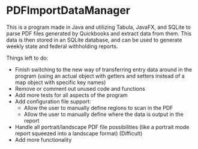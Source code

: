 # PDFImportDataManager

This is a program made in Java and utilizing Tabula, JavaFX, and SQLite to parse PDF files generated by Quickbooks and extract data from them. This data is then stored in an SQLite database, and can be used to generate weekly state and federal withholding reports.

Things left to do:
* Finish switching to the new way of transferring entry data around in the program (using an actual object with getters and setters instead of a map object with specific key names) 
* Remove or comment out unused code and functions
* Add more tests for all aspects of the program
* Add configuration file support:
  * Allow the user to manually define regions to scan in the PDF
  * Allow the user to manually define where the data is output in the report
* Handle all portrait/landscape PDF file possibilities (like a portrait mode report squeezed into a landscape format) (Difficult)
* Add more functionality
